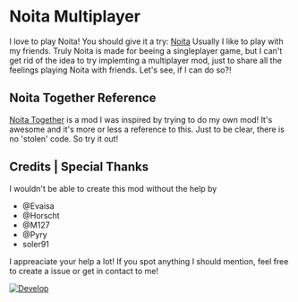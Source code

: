 # Noita Multiplayer

I love to play Noita! You should give it a try: [Noita](https://noitagame.com/)
Usually I like to play with my friends. Truly Noita is made for beeing a singleplayer game,
but I can't get rid of the idea to try implemting a multiplayer mod, just to share all the feelings playing Noita with friends.
Let's see, if I can do so?!

## Noita Together Reference

[Noita Together](https://github.com/soler91/noita-together) is a mod I was inspired by trying to do my own mod!
It's awesome and it's more or less a reference to this. Just to be clear, there is no 'stolen' code. So try it out!

## Credits | Special Thanks

I wouldn't be able to create this mod without the help by

- @Evaisa
- @Horscht
- @M127
- @Pyry
- soler91

I appreaciate your help a lot!
If you spot anything I should mention, feel free to create a issue or get in contact to me!

[![Develop](https://github.com/Ismoh/NoitaMP/actions/workflows/lua-testing.yml/badge.svg?branch=develop&event=push)](https://github.com/Ismoh/NoitaMP/actions/workflows/lua-testing.yml)
